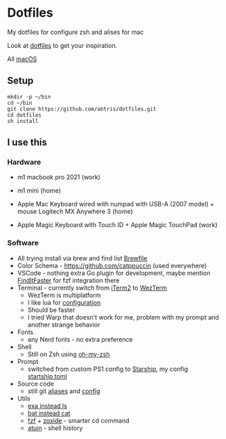 # Dotfiles

My dotfiles for configure zsh and alises for mac

Look at [dotfiles](https://dotfiles.github.io/) to get your inspiration.

All [macOS](https://github.com/mathiasbynens/dotfiles/blob/master/.macos)

## Setup

```
mkdir -p ~/bin
cd ~/bin
git clone https://github.com/abtris/dotfiles.git
cd dotfiles
sh install
```

## I use this

### Hardware

- m1 macbook pro 2021 (work)
- m1 mini (home)

- Apple Mac Keyboard wired with numpad with USB-A (2007 model)  + mouse Logitech MX Anywhere 3 (home)
- Apple Magic Keyboard with Touch ID + Apple Magic TouchPad (work)

### Software

- All trying install via brew and find list [Brewfile](Brewfile)
- Color Schema - https://github.com/catppuccin (used everywhere)
- VSCode - nothing extra Go plugin for development, maybe mention [FindItFaster](https://marketplace.visualstudio.com/items?itemName=TomRijndorp.find-it-faster) for fzf integration there
- Terminal - currently switch from [iTerm2](https://iterm2.com/) to [WezTerm](https://wezfurlong.org/wezterm/index.html) 
    - WezTerm is multiplatform
    - I like lua for [configuration](./wezterm/wezterm.lua)
    - Should be faster
    - I tried Warp that doesn't work for me, problem with my prompt and another strange behavior
- Fonts
  - any Nerd fonts - no extra preference
- Shell
  - Still on Zsh using [oh-my-zsh](https://ohmyz.sh/)
- Prompt
  - switched from custom PS1 config to [Starship](https://starship.rs/), my config [startship.toml](./startship.toml)
- Source code
  - still git [aliases](./bash/aliases) and [config](./git/.gitconfig)
- Utils
  - [exa instead ls](https://the.exa.website/)
  - [bat instead cat](https://github.com/sharkdp/bat)
  - [fzf](https://github.com/junegunn/fzf) + [zoxide](https://github.com/ajeetdsouza/zoxide) - smarter cd command
  - [atuin](https://github.com/atuinsh/atuin) - shell history
